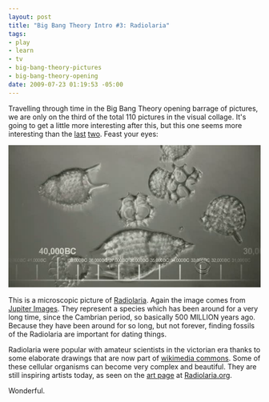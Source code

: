 ```yaml
--- 
layout: post
title: "Big Bang Theory Intro #3: Radiolaria"
tags: 
- play
- learn
- tv
- big-bang-theory-pictures
- big-bang-theory-opening
date: 2009-07-23 01:19:53 -05:00
---
```

Travelling through time in the Big Bang Theory opening barrage of pictures, we are only on the third of the total 110 pictures in the visual collage.   It's going to get a little more interesting after this, but this one seems more interesting than the <a href="http://base0.net/node/309">last</a> <a href="http://base0.net/node/310">two</a>.  Feast your eyes:

<a href="/images/tbbt/00000202.png" rel="photo">
<img src="/images/tbbt/00000202-postsize.png" title="The Big Bang Theory #3: Radiolaria" />
</a>

This is a microscopic picture of <a href="http://en.wikipedia.org/wiki/Radiolaria">Radiolaria</a>.  Again the image comes from <a href="http://www.jupiterimages.com/popup2.aspx?navigationsubtype=itemdetails&amp;itemID=23373250">Jupiter Images</a>.   They represent a species which has been around for a very long time, since the Cambrian period, so basically 500 MILLION years ago.  Because they have been around for so long, but not forever, finding fossils of the Radiolaria are important for dating things.

Radiolaria were popular with amateur scientists in the victorian era thanks to some elaborate drawings that are now part of <a href="http://en.wikipedia.org/wiki/File:Haeckel_Phaeodaria_1.jpg">wikimedia commons</a>.  Some of these cellular organisms can become very complex and beautiful.  They are still inspiring artists today, as seen on the <a href="http://www.radiolaria.org/arts.htm">art page</a> at <a href="http://www.radiolaria.org/">Radiolaria.org</a>.

Wonderful.
